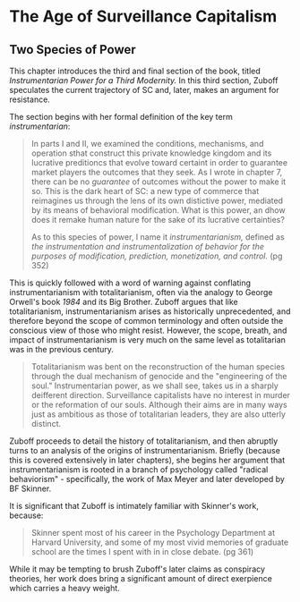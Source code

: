 # The Age of Surveillance Capitalism
## Two Species of Power

This chapter introduces the third and final section of the book, titled *Instrumentarian Power for a Third Modernity.* In this third section, Zuboff speculates the current trajectory of SC and, later, makes an argument for resistance.

The section begins with her formal definition of the key term *instrumentarian*:
> In parts I and II, we examined the conditions, mechanisms, and operation sthat construct this private knowledge kingdom and its lucrative preditioncs that evolve toward certaint in order to guarantee market players the outcomes that they seek. As I wrote in chapter 7, there can be no *guarantee* of outcomes without the power to make it so. This is the dark heart of SC: a new type of commerce that reimagines us through the lens of its own distictive power, mediated by its means of behavioral modification. What is this power, an dhow does it remake human nature for the sake of its lucrative certainties?
>
> As to this species of power, I name it *instrumentarianism,* defined as *the instrumentation and instrumentalization of behavior for the purposes of modification, prediction, monetization, and control.*  (pg 352)

This is quickly followed with a word of warning against conflating instrumentarianism with totalitarianism, often via the analogy to George Orwell's book *1984* and its Big Brother. Zuboff argues that like totalitarianism, instrumentarianism arises as historically unprecedented, and therefore beyond the scope of common terminology and often outside the conscious view of those who might resist. However, the scope, breath, and impact of instrumentarianism is very much on the same level as totalitarian was in the previous century.

> Totalitarianism was bent on the reconstruction of the human species through the dual mechanism of genocide and the "engineering of the soul." Instrumentarian power, as we shall see, takes us in a sharply deifferent direction. Surveillance capitalists have no interest in murder or the reformation of our souls. Although their aims are in many ways just as ambitious as those of totalitarian leaders, they are also utterly distinct.

Zuboff proceeds to detail the history of totalitarianism, and then abruptly turns to an analysis of the origins of instrumentarianism. Briefly (because this is covered extensively in later chapters), she begins her argument that instrumentarianism is rooted in a branch of psychology called "radical behaviorism" - specifically, the work of Max Meyer and later developed by BF Skinner. 

It is significant that Zuboff is intimately familiar with Skinner's work, because:
> Skinner spent most of his career in the Psychology Department at Harvard University, and some of my most vivid memories of graduate school are the times I spent with in in close debate. (pg 361)

While it may be tempting to brush Zuboff's later claims as conspiracy theories, her work does bring a significant amount of direct exerpience which carries a heavy weight.
